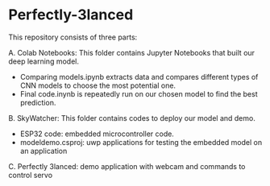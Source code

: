 # Perfectly-3lanced

This repository consists of three parts: 

A. Colab Notebooks: This folder contains Jupyter Notebooks that built our deep learning model. 
- Comparing models.ipynb extracts data and compares different types of CNN models to choose the most potential one. 
- Final code.inynb is repeatedly run on our chosen model to find the best prediction.

B. SkyWatcher: This folder contains codes to deploy our model and demo. 
- ESP32 code: embedded microcontroller code. 
- modeldemo.csproj: uwp applications for testing the embedded model on an application

C. Perfectly 3lanced: demo application with webcam and commands to control servo
